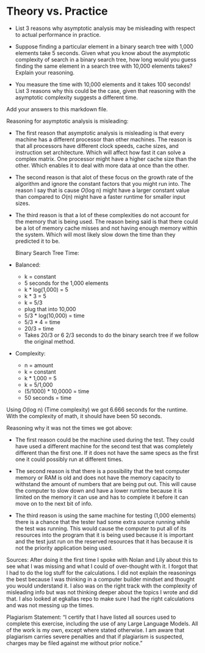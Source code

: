 # Theory vs. Practice

- List 3 reasons why asymptotic analysis may be misleading with respect to
  actual performance in practice.

- Suppose finding a particular element in a binary search tree with 1,000
  elements take 5 seconds. Given what you know about the asymptotic complexity
  of search in a binary search tree, how long would you guess finding the same
  element in a search tree with 10,000 elements takes? Explain your reasoning.

- You measure the time with 10,000 elements and it takes 100 seconds! List 3
  reasons why this could be the case, given that reasoning with the asymptotic
  complexity suggests a different time.

Add your answers to this markdown file.

Reasoning for asymptotic analysis is misleading: 

- The first reason that asymptotic analysis is misleading is that every machine has a different processor than other machines. The reason is that all processors have different clock speeds, cache sizes, and instruction set architecture. Which will affect how fast it can solve a complex matrix. One processor might have a higher cache size than the other. Which enables it to deal with more data at once than the other. 
  
- The second reason is that alot of these focus on the growth rate of the algorithm and ignore the constant factors that you might run into. The reason I say that is cause _O_(log n) might have a larger constant value than compared to _O_(n) might have a faster runtime for smaller input sizes. 

- The third reason is that a lot of these complexities do not account for the memory that is being used. The reason being said is that there could be a lot of memory cache misses and not having enough memory within the system. Which will most likely slow down the time than they predicted it to be. 

  Binary Search Tree Time:
  
 - Balanced:
   
    - k = constant
    - 5 seconds for the 1,000 elements
    - k * log(1,000) = 5
    - k * 3 = 5
    - k = 5/3
    - plug that into 10,000
    - 5/3 * log(10,000) = time 
    - 5/3 * 4 = time
    - 20/3 = time
    - Takes 20/3 or 6 2/3 seconds to do the binary search tree if we follow the original method.
 - Complexity:
   
    - n = amount
    - k = constant
    - k * 1,000 = 5
    - k = 5/1,000
    - (5/1000) * 10,0000 = time
    - 50 seconds = time

  Using _O_(log n) (Time complexity) we got 6.666 seconds for the runtime. With the complexity of math, it should have been 50 seconds. 

  Reasoning why it was not the times we got above:

  - The first reason could be the machine used during the test. They could have used a different machine for the second test that was completely different than the first one. If it does not have the same specs as the first one it could possibly run at different times. 
 
  - The second reason is that there is a possibility that the test computer memory or RAM is old and does not have the memory capacity to withstand the amount of numbers that are being put out. This will cause the computer to slow down and have a lower runtime because it is limited on the memory it can use and has to complete it before it can move on to the next bit of info. 
 
  - The third reason is using the same machine for testing (1,000 elements) there is a chance that the tester had some extra source running while the test was running. This would cause the computer to put all of its resources into the program that it is being used because it is important and the test just run on the reserved resources that it has because it is not the priority application being used. 

Sources: 
After doing it the first time I spoke with Nolan and Lily about this to see what I was missing and what I could of over-thought with it. I forgot that I had to do the log stuff for the calculations. I did not explain the reasonings the best because I was thinking in a computer builder mindset and thought you would understand it. I also was on the right track with the complexity of misleading info but was not thinking deeper about the topics I wrote and did that. I also looked at egkallas repo to make sure I had the right calculations and was not messing up the times. 

Plagiarism Statement: 
“I certify that I have listed all sources used to complete this exercise, including the use of any Large Language Models. All of the work is my own, except where stated otherwise. I am aware that plagiarism carries severe penalties and that if plagiarism is suspected, charges may be filed against me without prior notice.”

